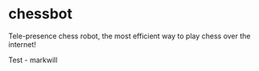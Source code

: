 chessbot
========

Tele-presence chess robot, the most efficient way to play chess over the internet!

Test - markwill
